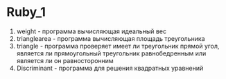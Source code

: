# Ruby_1
1. weight - программа вычисляющая идеальный вес
2. trianglearea - программа вычисляющая площадь треугольника
3. triangle - программа проверяет имеет ли треугольник прямой угол, является ли прямоугольный треугольник равнобедренным или является ли он равносторонним
4. Discriminant - программа для решения квадратных уравнений
